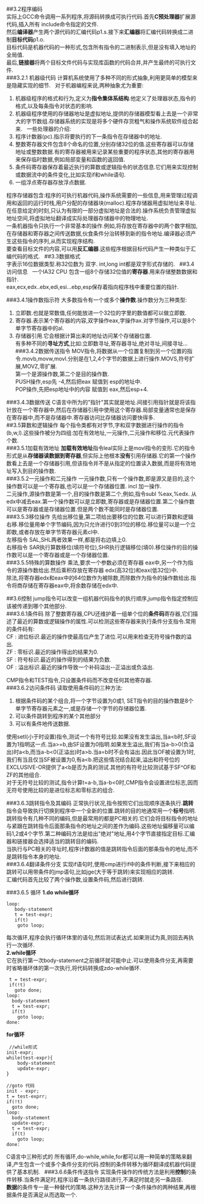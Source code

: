 ##3.2程序编码  
实际上GCC命令调用一系列程序,将源码转换成可执行代码.首先**C预处理器**扩展源代码,插入所有 include命令指定的文件.    
然后**编译器**产生两个源代码的汇编代码p1.s.接下来**汇编器**将汇编代码转换成二进制**目标代码**p1.o.  
目标代码是机器代码的一种形式,包含所有指令的二进制表示,但是没有填入地址的全局值.  
最后,**链接器**将两个目标文件代码与实现库函数的代码合并,并产生最终的可执行文件.  
###3.2.1 机器级代码
计算机系统使用了多种不同的形式抽象,利用更简单的模型来是隐藏实现的细节.  
对于机器编程来说,两种抽象尤为重要:  
1. 机器级程序的格式和行为,定义为**指令集体系结构**.他定义了处理器状态,指令的格式,以及每条指令对状态的影响.  
2. 机器级程序使用的存储器地址是虚拟地址,提供的存储器模型看上去是一个非常大的字节数组.存储器系统的实现是将多个硬件存货粗气和操作系统软件组合起来.  
一些处理器的介绍:  
1. 程序计数器(pc).指示将要执行的下一条指令在存储器中的地址.  
2. 整数寄存器文件包含8个命名的位置,分别存储32位的值.这些寄存器可以存储地址或整数数据.有的寄存器被用来记录某些重要的程序状态,其他的寄存器用来保存临时数据,例如局部变量和函数的返回值.  
3. 条件码寄存器保存着最近执行的算数或逻辑指令的状态信息.它们用来实现控制或数据流中的条件变化,比如实现if和while语句.  
4. 一组浮点寄存器存放浮点数据.  

 程序存储器包含:程序的可执行机器代码,操作系统需要的一些信息,用来管理过程调用和返回的运行时栈,用户分配的存储器块(malloc).程序存储器用虚拟地址来寻址.在任意给定的时刻,只认为有限的一部分虚拟地址是合法的.操作系统负责管理虚拟地址空间,将虚拟地址翻译成实际处理器存储器中的物理地址.  
 一条机器指令只执行一个非常基本的操作.例如,将存放在寄存器中的两个数字相加,在存储器和寄存器之间传送数据,伙食条件分治转移到新的指令地址.编译器必须产生这些指令的序列,从而实现程序结构.  
 要查看目标文件的内容,可以用**反汇编器**.这些程序根据目标代码产生一种类似于汇编代码的格式.  
##3.3数据格式  
 字表示16位数据类型.称32位数为 双字. int,long int都是双字形式存储的.  
##3.4 访问信息  
 一个IA32 CPU 包含一组8个存储32位值的**寄存器**.用来存储整数数据和指针.  
 eax,ecx,edx..ebx,edi,esi...ebp,esp保存着指向程序栈中重要位置的指针.  
 
###3.4.1操作数指示符
大多数指令有一个或多个**操作数**.操作数分为三种类型:  
1. 立即数.也就是常数值,任何能放进一个32位的字里的数值都可以做立即数.  
2. 寄存器.表示某个寄存器的内容,双字操作eax,字操作ax.对字节操作,可以是8个单字节寄存器中的al.  
3. 存储器引用.它会根据计算出来的地址访问某个存储器位置.  
有多种不同的**寻址方式**,比如:立即数寻址,寄存器寻址,绝对寻址,间接寻址...  
###3.4.2数据传送指令
 MOV指令,将数据从一个位置复制到另一个位置的指令.movb,movw,movl.分别是在1,2,4个字节的数据上进行操作.MOVS,符号扩展,MOVZ,零扩展.  
 第一个是源操作数,第二个是目的操作数.  
 PUSH操作,esp先 -4,然后把eax 赋值到 esp的地址中.  
 POP操作,先把esp地址中的内容 赋值到 eax,然后esp+4.  
 
###3.4.3数据传送
 C语言中所为的"指针"其实就是地址.间接引用指针就是将该指针放在一个寄存器中,然后在存储器引用中使用这个寄存器.局部变量通常也是保存在寄存器中,而不是存储器中.寄存器访问比存储器访问要快得多.  
##3.5算数和逻辑操作
 每个指令类都有对字节,字和双字数据进行操作的指令(b,w,l).这些操作被分为四组:加在有效地址,一元操作,二元操作和移位.元代表操作个数.  
###3.5.1加载有效地址
 **加载有效地址**指令leal实际上是movl指令的变形.它的指令形式是从**存储器读数据到寄存器**,但实际上他根本**没有**引用存储器.它的第一个操作数看上去是一个存储器引用,但该指令并不是从指定的位置读入数据,而是将有效地址写入到目的操作数.  
###3.5.2一元操作和二元操作
 一元操作数,只有一个操作数,即是源又是目的,这个操作数可以是一个寄存器,也可以是一个存储器位置. incl 加一操作.  
 二元操作,源操作数是第一个,目的操作数是第二个,例如,指令subl %eax,%edx. 从edx中减去eax.第一个操作数可以是立即数,寄存器或是存储器位置.第二个操作数可以是寄存器或是存储器位置.但是两个数不能同时是存储器位置.  
###3.5.3移位操作
 先给出移位量,第二项给出要移位的位数.可以进行算数和逻辑右移.移位量用单个字节编码,因为只允许进行0到31位的移位.移位量可以是一个立即数,或者存放在单字节寄存器元素cl中.  
 左移指令 SAL,SHL两者效果一样,都是将右边填上0.  
 右移指令 SAR执行算数移位(填符号位),SHR执行逻辑移位(填0).移位操作的目的操作数可以是一个寄存器或是一个存储器位置.  
###3.5.5特殊的算数操作
 乘法,要求一个参数必须在寄存器 eax中,另一个作为指令的源操作数给出.然后乘积存放在寄存器 edx(高32位)和eax(低32位)中.  
 除法,将寄存器edx和eax中的64位数作为被除数,而除数作为指令的操作数给出.指令将商存储在寄存器eax中,将余数存储在edx中.  
 
##3.6控制
 jump指令可以改变一组机器代码指令的执行顺序,jump指令指定控制应该被传递到哪个其他部分.  
###3.6.1条件码
 除了整数寄存器,CPU还维护着一组单个位的**条件码**寄存器,它们描述了最近的算数或逻辑操作的属性.可以检测这些寄存器来执行条件分支指令.常用的条件码有:  
 CF : 进位标识.最近的操作使最高位产生了进位.可以用来检查无符号操作数的溢出.  
 ZF : 零标识.最近的操作得出的结果为0.  
 SF : 符号标识.最近的操作得到的结果为负数.  
 OF : 溢出标识.最近的操作导致一个补码溢出--正溢出或负溢出.  
  
 CMP指令和TEST指令,只设置条件码而不改变任何其他寄存器.  
###3.6.2访问条件码
 读取使用条件码的三种方法:  
 1. 根据条件码的某个组合,将一个字节设置为0或1, SET指令的目的操作数是8个单字节寄存器元素之一,或是存储一个字节的存储器位置.  
 2. 可以条件跳转到程序的某个其他部分  
 3. 可以有条件地传送数据.  
 
 使用setl(小于时设置)指令,测试一个有符号比较.如果没有发生溢出,当a\<b时,SF设置为1指明这一点.当a>=b,由SF设置为0指明.如果发生溢出,我们有当a-b>0(负溢出)时a\<b,而当a-b\<0(正溢出)时a>b.当a=b时不会有溢出.因此当OF被设置为1时,我们有当且仅当SF被设置为0,有a\<b.把这些情况结合起来,溢出和符号位的EXCLUSIVE-OR提供了a\<b是否为真的测试.其他的有符号比较测试基于SF^OF和ZF的其他组合.  
 对于无符号比较的测试,指令计算t=a-b,当a-b\<0时,CMP指令会设置进位标志,因而无符号使用比较的是进位标志和零标志的组合.  
 
###3.6.3跳转指令及其编码
 正常执行状况,指令按照它们出现顺序逐条执行.**跳转**指令会导致执行切换到程序中一个全新的位置.跳转的目的地通常用一个**标号**指明.  
 跳转指令有几种不同的编码,但是最常用的都是PC相关的.它们会将目标指令的地址与紧跟在跳转指令后面那条指令的地址之间的差作为编码.这些地址偏移量可以编码1,2或4个字节.第二种编码方法是给出"绝对"地址,用4个字节直接指定目标.汇编器和链接器会选择适当的跳转目的编码.  
 当执行与PC相关的寻址时,程序计数器的值是跳转指令后面的那条指令的地址,而不是跳转指令本身的地址.  
###3.6.4翻译条件分支
 实现if语句时,使用cmp进行if中的条件判断,接下来相应的跳转可以用带条件的jmp语句,比如jge(大于等于跳转)来实现相应的跳转.  
 汇编代码首先比较了两个操作数,设置条件码,然后进行跳转.  
 
###3.6.5 循环
 **1.do while循环**  
```
loop:  
   body-statement  
   t = test-expr;
   if(t)  
    goto loop;
```
 每次循环,程序会执行循环体里的语句,然后测试表达式.如果测试为真,则回去再执行一次循环.  
 **2.while循环**  
 它在执行第一次body-statement之前循环就可能中止.可以使用条件分支,再需要时省略循环体的第一次执行,将代码转换成zdo-while循环.
``` 
 t = test-expr;
 if(!t)
   goto done;
loop:
  body-statement
  t = test-expr;
  if(t)
    goto loop;
done:
``` 
 **for循环**  
```
 //while形式
init-expr;
while(test-expr){
    body-statement
    update-expr;
}

//goto 代码
init - expr;
t = test-exprr;
if(!t)
  goto done;
loop:
  body-statement
  update-expr;
  t = test-expr;
  if(t)
    goto loop;
done:
```
 C语言中三种形式的 所有循环,do-while,while,for都可以用一种简单的策略来翻译,产生包含一个或多个条件分支的代码.控制的条件转移为循环翻译成机器代码提供了基本机制.  
###3.6.6条件传送指令
 实现条件操作的传统方法是利用**控制**的条件转移.当条件满足时,程序沿着一条执行路径进行,不满足时就走另一条路径.  
 **数据**的条件专一是一种替代的策略.这种方法先计算一个条件操作的两种结果,再根据条件是否满足从而选取一个.  
 
 
 
